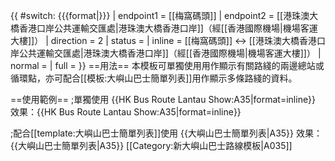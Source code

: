 {{ #switch: {{{format|}}}
  | endpoint1 = [[梅窩碼頭]]
  | endpoint2 = [[港珠澳大橋香港口岸公共運輸交匯處|港珠澳大橋香港口岸]]（經[[香港國際機場|機場客運大樓]]）
  | direction = 2
  | status = 
  | inline = [[梅窩碼頭]] ↔ [[港珠澳大橋香港口岸公共運輸交匯處|港珠澳大橋香港口岸]]（經[[香港國際機場|機場客運大樓]]）
  | normal = 
  | full =
}}<noinclude>
==用法==
本模板可單獨使用用作顯示有關路綫的兩邊總站或循環點，亦可配合[[模板:大嶼山巴士簡單列表]]用作顯示多條路綫的資料。

==使用範例==
;單獨使用
<nowiki>{{HK Bus Route Lantau Show:A35|format=inline}}</nowiki><br>
效果：{{HK Bus Route Lantau Show:A35|format=inline}}

;配合[[template:大嶼山巴士簡單列表]]使用
<nowiki>{{大嶼山巴士簡單列表|A35}}</nowiki>
效果：{{大嶼山巴士簡單列表|A35}}
[[Category:新大嶼山巴士路線模板|A035]]</noinclude>